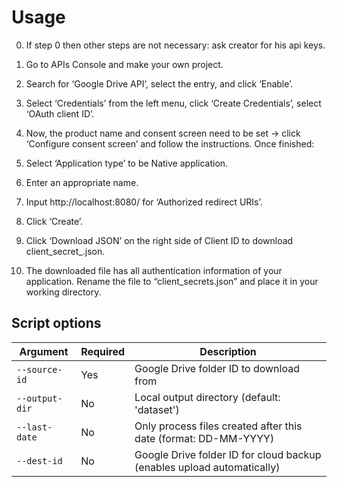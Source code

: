 # Usage

0. If step 0 then other steps are not necessary: ask creator for his api keys.

1. Go to APIs Console and make your own project.

2. Search for ‘Google Drive API’, select the entry, and click ‘Enable’.

3. Select ‘Credentials’ from the left menu, click ‘Create Credentials’, select ‘OAuth client ID’.

4. Now, the product name and consent screen need to be set -> click ‘Configure consent screen’ and follow the instructions. Once finished:

5. Select ‘Application type’ to be Native application.

6. Enter an appropriate name.

7. Input http://localhost:8080/ for ‘Authorized redirect URIs’.

8. Click ‘Create’.

9. Click ‘Download JSON’ on the right side of Client ID to download client_secret_<really long ID>.json.

10. The downloaded file has all authentication information of your application. Rename the file to “client_secrets.json” and place it in your working directory.

## Script options

| Argument      | Required | Description                                                                 |
|---------------|----------|-----------------------------------------------------------------------------|
| `--source-id` | Yes      | Google Drive folder ID to download from                                     |
| `--output-dir`| No       | Local output directory (default: 'dataset')                                 |
| `--last-date` | No       | Only process files created after this date (format: DD-MM-YYYY)             |
| `--dest-id`   | No       | Google Drive folder ID for cloud backup (enables upload automatically)      |
